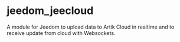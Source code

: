 # jeedom_jeecloud
A module for Jeedom to upload data to Artik Cloud in realtime and to receive update from cloud with Websockets.
